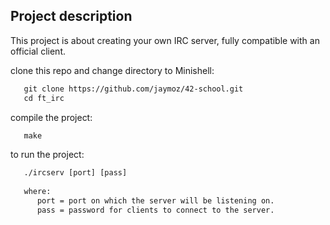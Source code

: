 ## Project description
This project is about creating your own IRC server, fully compatible with an official client.

clone this repo and change directory to Minishell:
```html
   git clone https://github.com/jaymoz/42-school.git
   cd ft_irc
```
compile the project:
```html
   make
```
to run the project:
```html
   ./ircserv [port] [pass]
   
   where:
      port = port on which the server will be listening on.
      pass = password for clients to connect to the server.

```
